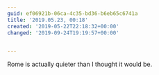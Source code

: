 ```yaml
---
guid: ef06921b-06ca-4c35-bd36-b6eb65c6741a
title: '2019.05.23, 00:18'
created: '2019-05-22T22:18:32+00:00'
changed: '2019-09-24T19:19:57+00:00'


---
```


Rome is actually quieter than I thought it would be. 
